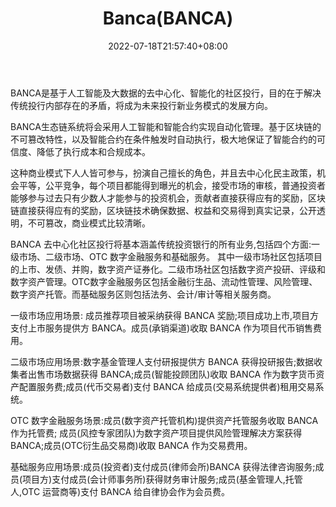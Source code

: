 ﻿---
weight: 
title: "Banca(BANCA)"
description: "BANCA是基于人工智能及大数据的去中心化、智能化的社区投行，目的在于解决传统投行内部存在的矛盾，将成为未来投行新业务模式的发展方向"
date: 2022-07-18T21:57:40+08:00
lastmod: 2022-07-18T16:45:40+08:00
draft: false
authors: ["qianxun"]
featuredImage: "bancabanca.webp"
link: "https://www.lzyseo.com/news/237255/"
tags: ["数字代币","Banca(BANCA)"]
categories: ["navigation"]
navigation: ["数字代币"]
lightgallery: true
toc: true
pinned: false
recommend: false
recommend1: false
---
BANCA是基于人工智能及大数据的去中心化、智能化的社区投行，目的在于解决传统投行内部存在的矛盾，将成为未来投行新业务模式的发展方向。

BANCA生态链系统将会采用人工智能和智能合约实现自动化管理。基于区块链的不可篡改特性，以及智能合约在条件触发时自动执行，极大地保证了智能合约的可信度、降低了执行成本和合规成本。

这种商业模式下人人皆可参与，扮演自己擅长的角色，并且去中心化民主政策，机会平等，公平竞争，每个项目都能得到曝光的机会，接受市场的审核，普通投资者能够参与过去只有少数人才能参与的投资机会，贡献者直接获得应有的奖励，区块链直接获得应有的奖励，区块链技术确保数据、权益和交易得到真实记录，公开透明，不可篡改，商业模式比较清晰。

BANCA 去中心化社区投行将基本涵盖传统投资银行的所有业务,包括四个方面:一级市场、二级市场、OTC 数字金融服务和基础服务。 其中一级市场社区包括项目的上市、发债、并购，数字资产证券化。二级市场社区包括数字资产投研、评级和数字资产管理。OTC数字金融服务区包括金融衍生品、流动性管理、风险管理、数字资产托管。而基础服务区则包括法务、会计/审计等相关服务商。

一级市场应用场景: 成员推荐项目被采纳获得 BANCA 奖励;项目成功上市,项目方支付上市服务提供方 BANCA。成员(承销渠道)收取 BANCA 作为项目代币销售费用。

二级市场应用场景:数字基金管理人支付研报提供方 BANCA 获得投研报告;数据收集者出售市场数据获得 BANCA;成员(智能投顾团队)收取 BANCA 作为数字货币资产配置服务费;成员(代币交易者)支付 BANCA 给成员(交易系统提供者)租用交易系统。

OTC 数字金融服务场景:成员(数字资产托管机构)提供资产托管服务收取 BANCA 作为托管费; 成员(风控专家团队)为数字资产项目提供风险管理解决方案获得 BANCA;成员(OTC衍生品交易商)收取 BANCA 作为交易费用。

基础服务应用场景:成员(投资者)支付成员(律师会所)BANCA 获得法律咨询服务;成员(项目方)支付成员(会计师事务所)获得财务审计服务;成员(基金管理人,托管人,OTC 运营商等)支付 BANCA 给自律协会作为会员费。